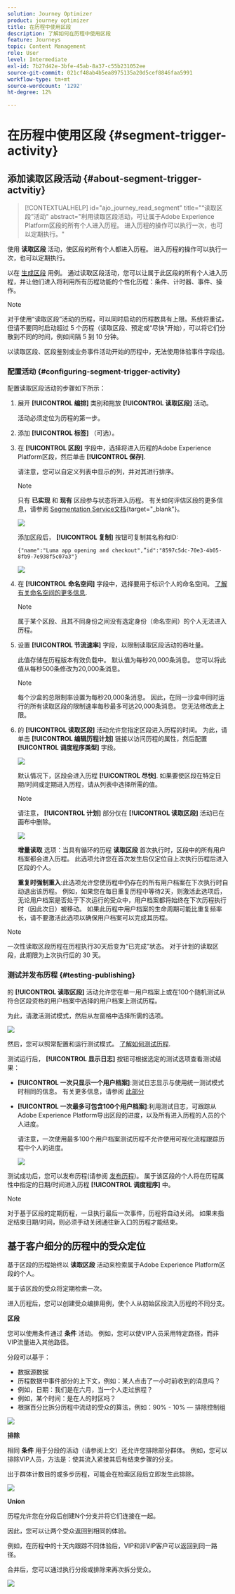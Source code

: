 ```yaml
---
solution: Journey Optimizer
product: journey optimizer
title: 在历程中使用区段
description: 了解如何在历程中使用区段
feature: Journeys
topic: Content Management
role: User
level: Intermediate
exl-id: 7b27d42e-3bfe-45ab-8a37-c55b231052ee
source-git-commit: 021cf48ab4b5ea8975135a20d5cef8846faa5991
workflow-type: tm+mt
source-wordcount: '1292'
ht-degree: 12%

---
```


# 在历程中使用区段 {#segment-trigger-activity}

## 添加读取区段活动 {#about-segment-trigger-actvitiy}

>[!CONTEXTUALHELP]
>id="ajo_journey_read_segment"
>title="“读取区段”活动"
>abstract="利用读取区段活动，可让属于Adobe Experience Platform区段的所有个人进入历程。 进入历程的操作可以执行一次，也可以定期执行。"

使用 **读取区段** 活动，使区段的所有个人都进入历程。 进入历程的操作可以执行一次，也可以定期执行。

以在 [生成区段](../segment/about-segments.md) 用例。 通过读取区段活动，您可以让属于此区段的所有个人进入历程，并让他们进入将利用所有历程功能的个性化历程：条件、计时器、事件、操作。

>[!NOTE]
>
>对于使用“读取区段”活动的历程，可以同时启动的历程数具有上限。系统将重试，但请不要同时启动超过 5 个历程（读取区段、预定或“尽快”开始），可以将它们分散到不同的时间，例如间隔 5 到 10 分钟。
>
>以读取区段、区段鉴别或业务事件活动开始的历程中，无法使用体验事件字段组。

### 配置活动 {#configuring-segment-trigger-activity}

配置读取区段活动的步骤如下所示：

1. 展开 **[!UICONTROL 编排]** 类别和拖放 **[!UICONTROL 读取区段]** 活动。

   活动必须定位为历程的第一步。

1. 添加 **[!UICONTROL 标签]** （可选）。

1. 在 **[!UICONTROL 区段]** 字段中，选择将进入历程的Adobe Experience Platform区段，然后单击 **[!UICONTROL 保存]**.

   请注意，您可以自定义列表中显示的列，并对其进行排序。

   >[!NOTE]
   >
   >只有 **已实现** 和 **现有** 区段参与状态将进入历程。 有关如何评估区段的更多信息，请参阅 [Segmentation Service文档](https://experienceleague.adobe.com/docs/experience-platform/segmentation/tutorials/evaluate-a-segment.html#interpret-segment-results){target=&quot;_blank&quot;}。

   ![](assets/read-segment-selection.png)

   添加区段后， **[!UICONTROL 复制]** 按钮可复制其名称和ID:

   `{"name":"Luma app opening and checkout",”id":"8597c5dc-70e3-4b05-8fb9-7e938f5c07a3"}`

   ![](assets/read-segment-copy.png)

1. 在 **[!UICONTROL 命名空间]** 字段中，选择要用于标识个人的命名空间。 [了解有关命名空间的更多信息](../event/about-creating.md#select-the-namespace).

   >[!NOTE]
   >
   >属于某个区段、且其不同身份之间没有选定身份（命名空间）的个人无法进入历程。

1. 设置 **[!UICONTROL 节流速率]** 字段，以限制读取区段活动的吞吐量。

   此值存储在历程版本有效负载中。 默认值为每秒20,000条消息。 您可以将此值从每秒500条修改为20,000条消息。

   >[!NOTE]
   >
   >每个沙盒的总限制率设置为每秒20,000条消息。 因此，在同一沙盒中同时运行的所有读取区段的限制速率每秒最多可达20,000条消息。 您无法修改此上限。

1. 的 **[!UICONTROL 读取区段]** 活动允许您指定区段进入历程的时间。 为此，请单击 **[!UICONTROL 编辑历程计划]** 链接以访问历程的属性，然后配置 **[!UICONTROL 调度程序类型]** 字段。

   ![](assets/read-segment-schedule.png)

   默认情况下，区段会进入历程 **[!UICONTROL 尽快]**. 如果要使区段在特定日期/时间或定期进入历程，请从列表中选择所需的值。

   >[!NOTE]
   >
   >请注意， **[!UICONTROL 计划]** 部分仅在 **[!UICONTROL 读取区段]** 活动已在画布中删除。

   ![](assets/read-segment-schedule-list.png)

   **增量读取** 选项：当具有循环的历程 **读取区段** 首次执行时，区段中的所有用户档案都会进入历程。 此选项允许您在首次发生后仅定位自上次执行历程后进入区段的个人。

   **重复时强制重入**:此选项允许您使历程中仍存在的所有用户档案在下次执行时自动退出该历程。 例如，如果您在每日重复历程中等待2天，则激活此选项后，无论用户档案是否处于下次运行的受众中，用户档案都将始终在下次历程执行时（因此次日）被移动。 如果此历程中用户档案的生命周期可能比重复频率长，请不要激活此选项以确保用户档案可以完成其历程。

<!--

### Segment filters {#segment-filters}

[!CONTEXTUALHELP]
>id="jo_segment_filters"
>title="About segment filters"
>abstract="You can choose to target only the individuals who entered or exited a specific segment during a specific time window. For example, you can decide to only retrieve all the customers who entered the VIP segment since last week."

You can choose to target only the individuals who entered or exited a specific segment during a specific time window. For example, you can decide to only retrieve all the customers who entered the VIP segment since last week. Only the new VIP customers will be targeted. All the customers who were already part of the VIP segment before will be excluded.

To activate this mode, click the **Segment Filters** toggle. Two fields are displayed:

**Segment membership**: choose whether you want to listen to segment entrances or exits. 

**Lookback window**: define when you want to start to listen to entrances or exits. This lookback window is expressed in hours, starting from the moment the journey is triggered.  If you set this duration to 0, the journey will target all members of the segment. For recurring journeys, it will take into account all entrances/exits since the last time the journey was triggered.

-->

>[!NOTE]
>
>一次性读取区段历程在历程执行30天后变为“已完成”状态。 对于计划的读取区段，此期限为上次执行后的 30 天。 

### 测试并发布历程 {#testing-publishing}

的 **[!UICONTROL 读取区段]** 活动允许您在单一用户档案上或在100个随机测试从符合区段资格的用户档案中选择的用户档案上测试历程。

为此，请激活测试模式，然后从左窗格中选择所需的选项。

![](assets/read-segment-test-mode.png)

然后，您可以照常配置和运行测试模式。 [了解如何测试历程](testing-the-journey.md).

测试运行后， **[!UICONTROL 显示日志]** 按钮可根据选定的测试选项查看测试结果：

* **[!UICONTROL 一次只显示一个用户档案]**:测试日志显示与使用统一测试模式时相同的信息。 有关更多信息，请参阅 [此部分](testing-the-journey.md#viewing_logs)

* **[!UICONTROL 一次最多可包含100个用户档案]**:利用测试日志，可跟踪从Adobe Experience Platform导出区段的进度，以及所有进入历程的人员的个人进度。

   请注意，一次使用最多100个用户档案测试历程不允许使用可视化流程跟踪历程中个人的进度。

   ![](assets/read-segment-log.png)

测试成功后，您可以发布历程(请参阅 [发布历程](publishing-the-journey.md))。 属于该区段的个人将在历程属性中指定的日期/时间进入历程 **[!UICONTROL 调度程序]** 中。

>[!NOTE]
>
>对于基于区段的定期历程，一旦执行最后一次事件，历程将自动关闭。 如果未指定结束日期/时间，则必须手动关闭通往新入口的历程才能结束。

## 基于客户细分的历程中的受众定位

基于区段的历程始终以 **读取区段** 活动来检索属于Adobe Experience Platform区段的个人。

属于该区段的受众将定期检索一次。

进入历程后，您可以创建受众编排用例，使个人从初始区段流入历程的不同分支。

**区段**

您可以使用条件通过 **条件** 活动。 例如，您可以使VIP人员采用特定路径，而非VIP流量进入其他路径。

分段可以基于：

* 数据源数据
* 历程数据中事件部分的上下文，例如：某人点击了一小时前收到的消息吗？
* 例如，日期：我们是在六月，当一个人走过旅程？
* 例如，某个时间：是在人的时区吗？
* 根据百分比拆分历程中流动的受众的算法，例如：90% - 10% — 排除控制组

![](assets/read-segment-audience1.png)

**排除**

相同 **条件** 用于分段的活动（请参阅上文）还允许您排除部分群体。 例如，您可以排除VIP人员，方法是：使其流入紧接其后有结束步骤的分支。

出于群体计数目的或多步历程，可能会在检索区段后立即发生此排除。

![](assets/read-segment-audience2.png)

**Union**

历程允许您在分段后创建N个分支并将它们连接在一起。

因此，您可以让两个受众返回到相同的体验。

例如，在历程中的十天内跟踪不同体验后，VIP和非VIP客户可以返回到同一路径。

合并后，您可以通过执行分段或排除来再次拆分受众。

![](assets/read-segment-audience3.png)
